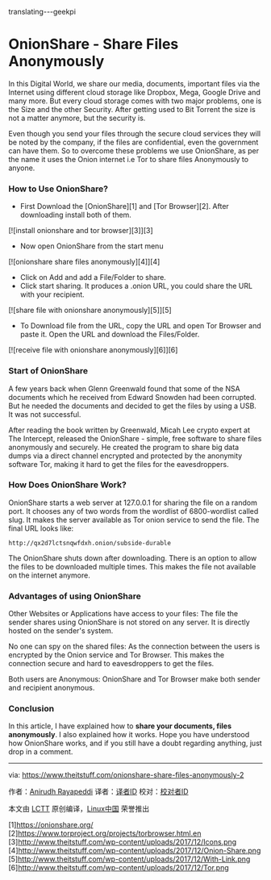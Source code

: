 translating---geekpi

OnionShare - Share Files Anonymously
======
In this Digital World, we share our media, documents, important files via the Internet using different cloud storage like Dropbox, Mega, Google Drive and many more. But every cloud storage comes with two major problems, one is the Size and the other Security. After getting used to Bit Torrent the size is not a matter anymore, but the security is.

Even though you send your files through the secure cloud services they will be noted by the company, if the files are confidential, even the government can have them. So to overcome these problems we use OnionShare, as per the name it uses the Onion internet i.e Tor to share files Anonymously to anyone.

### How to Use **OnionShare**?

  * First Download the [OnionShare][1] and [Tor Browser][2]. After downloading install both of them.



[![install onionshare and tor browser][3]][3]

  * Now open OnionShare from the start menu



[![onionshare share files anonymously][4]][4]

  * Click on Add and add a File/Folder to share.
  * Click start sharing. It produces a .onion URL, you could share the URL with your recipient.



[![share file with onionshare anonymously][5]][5]

  * To Download file from the URL, copy the URL and open Tor Browser and paste it. Open the URL and download the Files/Folder.



[![receive file with onionshare anonymously][6]][6]

### Start of **OnionShare**

A few years back when Glenn Greenwald found that some of the NSA documents which he received from Edward Snowden had been corrupted. But he needed the documents and decided to get the files by using a USB. It was not successful.

After reading the book written by Greenwald, Micah Lee crypto expert at The Intercept, released the OnionShare - simple, free software to share files anonymously and securely. He created the program to share big data dumps via a direct channel encrypted and protected by the anonymity software Tor, making it hard to get the files for the eavesdroppers.

### How Does **OnionShare** Work?

OnionShare starts a web server at 127.0.0.1 for sharing the file on a random port. It chooses any of two words from the wordlist of 6800-wordlist called slug. It makes the server available as Tor onion service to send the file. The final URL looks like:

`http://qx2d7lctsnqwfdxh.onion/subside-durable`

The OnionShare shuts down after downloading. There is an option to allow the files to be downloaded multiple times. This makes the file not available on the internet anymore.

### Advantages of using **OnionShare**

Other Websites or Applications have access to your files: The file the sender shares using OnionShare is not stored on any server. It is directly hosted on the sender's system.

No one can spy on the shared files: As the connection between the users is encrypted by the Onion service and Tor Browser. This makes the connection secure and hard to eavesdroppers to get the files.

Both users are Anonymous: OnionShare and Tor Browser make both sender and recipient anonymous.

### Conclusion

In this article, I have explained how to **share your documents, files anonymously**. I also explained how it works. Hope you have understood how OnionShare works, and if you still have a doubt regarding anything, just drop in a comment.


--------------------------------------------------------------------------------

via: https://www.theitstuff.com/onionshare-share-files-anonymously-2

作者：[Anirudh Rayapeddi][a]
译者：[译者ID](https://github.com/译者ID)
校对：[校对者ID](https://github.com/校对者ID)

本文由 [LCTT](https://github.com/LCTT/TranslateProject) 原创编译，[Linux中国](https://linux.cn/) 荣誉推出

[a]:https://www.theitstuff.com
[1]https://onionshare.org/
[2]https://www.torproject.org/projects/torbrowser.html.en
[3]http://www.theitstuff.com/wp-content/uploads/2017/12/Icons.png
[4]http://www.theitstuff.com/wp-content/uploads/2017/12/Onion-Share.png
[5]http://www.theitstuff.com/wp-content/uploads/2017/12/With-Link.png
[6]http://www.theitstuff.com/wp-content/uploads/2017/12/Tor.png
